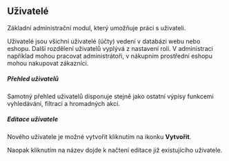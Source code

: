 ## Uživatelé

Základní administrační modul, který umožňuje práci s uživateli. 

Uživatelé jsou všichni uživatelé (účty) vedení v databázi webu nebo eshopu. Další rozdělení uživatelů vyplývá z nastavení rolí. V administraci například mohou pracovat administrátoři, v nákupním prostřední eshopu mohou nakupovat zákazníci.


##### Přehled uživatelů

Samotný přehled uživatelů disponuje stejně jako ostatní výpisy funkcemi vyhledávání, filtrací a hromadných akcí.


##### Editace uživatele

Nového uživatele je možné vytvořit kliknutím na ikonku **Vytvořit**. 

Naopak kliknutím na název dojde k načtení editace již existujícího uživatele.
